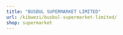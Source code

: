 ```yaml
---
title: "BUSBUL SUPERMARKET LIMITED"
url: /kibwezi/busbul-supermarket-limited/
shop: supermarket
---
```


